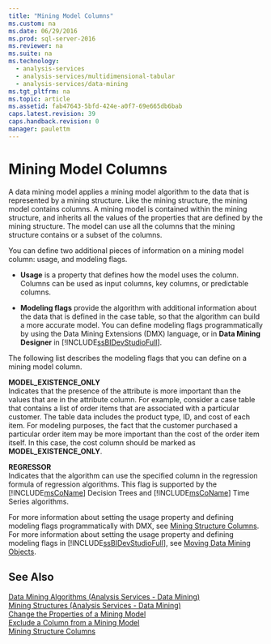 ```yaml
---
title: "Mining Model Columns"
ms.custom: na
ms.date: 06/29/2016
ms.prod: sql-server-2016
ms.reviewer: na
ms.suite: na
ms.technology: 
  - analysis-services
  - analysis-services/multidimensional-tabular
  - analysis-services/data-mining
ms.tgt_pltfrm: na
ms.topic: article
ms.assetid: fab47643-5bfd-424e-a0f7-69e665db6bab
caps.latest.revision: 39
caps.handback.revision: 0
manager: paulettm
---
```

# Mining Model Columns
A data mining model applies a mining model algorithm to the data that is represented by a mining structure. Like the mining structure, the mining model contains columns. A mining model is contained within the mining structure, and inherits all the values of the properties that are defined by the mining structure. The model can use all the columns that the mining structure contains or a subset of the columns.  
  
 You can define two additional pieces of information on a mining model column: usage, and modeling flags.  
  
-   **Usage** is a property that defines how the model uses the column. Columns can be used as input columns, key columns, or predictable columns.  
  
-   **Modeling flags** provide the algorithm with additional information about the data that is defined in the case table, so that the algorithm can build a more accurate model. You can define modeling flags programmatically by using the Data Mining Extensions (DMX) language, or in **Data Mining Designer** in [!INCLUDE[ssBIDevStudioFull](../../Topics/TopicNameContainA/tokens/ssBIDevStudioFull_md.md)].  
  
 The following list describes the modeling flags that you can define on a mining model column.  
  
 **MODEL_EXISTENCE_ONLY**  
 Indicates that the presence of the attribute is more important than the values that are in the attribute column. For example, consider a case table that contains a list of order items that are associated with a particular customer. The table data includes the product type, ID, and cost of each item. For modeling purposes, the fact that the customer purchased a particular order item may be more important than the cost of the order item itself. In this case, the cost column should be marked as **MODEL_EXISTENCE_ONLY**.  
  
 **REGRESSOR**  
 Indicates that the algorithm can use the specified column in the regression formula of regression algorithms. This flag is supported by the [!INCLUDE[msCoName](../../Topics/TopicNameContainA/tokens/msCoName_md.md)] Decision Trees and [!INCLUDE[msCoName](../../Topics/TopicNameContainA/tokens/msCoName_md.md)] Time Series algorithms.  
  
 For more information about setting the usage property and defining modeling flags programmatically with DMX, see [Mining Structure Columns](assetId:///43e4b591-7b34-494c-9b2d-7f0fe69af788). For more information about setting the usage property and defining modeling flags in [!INCLUDE[ssBIDevStudioFull](../../Topics/TopicNameContainA/tokens/ssBIDevStudioFull_md.md)], see [Moving Data Mining Objects](../../Topics/TopicNameNotContainA/Moving-Data-Mining-Objects.md).  
  
## See Also  
 [Data Mining Algorithms (Analysis Services - Data Mining)](../../Topics/TopicNameNotContainA/Data-Mining-Algorithms--Analysis-Services---Data-Mining-.md)   
 [Mining Structures (Analysis Services - Data Mining)](../../Topics/TopicNameNotContainA/Mining-Structures--Analysis-Services---Data-Mining-.md)   
 [Change the Properties of a Mining Model](../../Topics/TopicNameContainA/Change-the-Properties-of-a-Mining-Model.md)   
 [Exclude a Column from a Mining Model](../../Topics/TopicNameContainA/Exclude-a-Column-from-a-Mining-Model.md)   
 [Mining Structure Columns](../../Topics/TopicNameNotContainA/Mining-Structure-Columns.md)